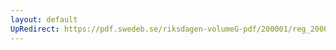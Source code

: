 ```yaml
---
layout: default
UpRedirect: https://pdf.swedeb.se/riksdagen-volumeG-pdf/200001/reg_200001/reg_200001_0487.pdf
---
```

